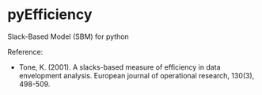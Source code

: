 # pyEfficiency
Slack-Based Model (SBM) for python 

Reference:
- Tone, K. (2001). A slacks-based measure of efficiency in data envelopment analysis. European journal of operational research, 130(3), 498-509.
